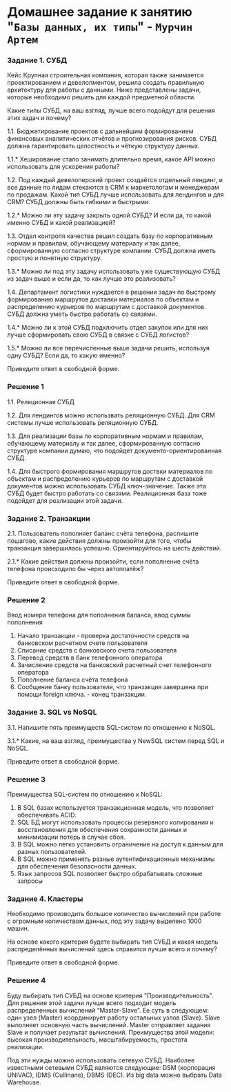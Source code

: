 # Домашнее задание к занятию "`Базы данных, их типы`" - `Мурчин Артем`

### Задание 1. СУБД
Кейс
Крупная строительная компания, которая также занимается проектированием и девелопментом, решила создать правильную архитектуру для работы с данными. Ниже представлены задачи, которые необходимо решить для каждой предметной области.

Какие типы СУБД, на ваш взгляд, лучше всего подойдут для решения этих задач и почему?

1.1. Бюджетирование проектов с дальнейшим формированием финансовых аналитических отчётов и прогнозирования рисков. СУБД должна гарантировать целостность и чёткую структуру данных.

1.1.* Хеширование стало занимать длительно время, какое API можно использовать для ускорения работы?

1.2. Под каждый девелоперский проект создаётся отдельный лендинг, и все данные по лидам стекаются в CRM к маркетологам и менеджерам по продажам. Какой тип СУБД лучше использовать для лендингов и для CRM? СУБД должны быть гибкими и быстрыми.

1.2.* Можно ли эту задачу закрыть одной СУБД? И если да, то какой именно СУБД и какой реализацией?

1.3. Отдел контроля качества решил создать базу по корпоративным нормам и правилам, обучающему материалу и так далее, сформированную согласно структуре компании. СУБД должна иметь простую и понятную структуру.

1.3.* Можно ли под эту задачу использовать уже существующую СУБД из задач выше и если да, то как лучше это реализовать?

1.4. Департамент логистики нуждается в решении задач по быстрому формированию маршрутов доставки материалов по объектам и распределению курьеров по маршрутам с доставкой документов. СУБД должна уметь быстро работать со связями.

1.4.* Можно ли к этой СУБД подключить отдел закупок или для них лучше сформировать свою СУБД в связке с СУБД логистов?

1.5.* Можно ли все перечисленные выше задачи решить, используя одну СУБД? Если да, то какую именно?

Приведите ответ в свободной форме.

### Решение 1
1.1. Реляционная СУБД

1.2. Для лендингов можно использвать реляционную СУБД. Для CRM системы лучше использовать реляционную СУБД.

1.3. Для реализации базы по корпоративным нормам и правилам, обучающему материалу и так далее, сформированную согласно структуре компании думаю, что подойдет документо-ориентированная СУБД.

1.4. Для быстрого формирования маршрутов доствки материалов по объектам и распределению курьеров по маршрутам с доставкой документов можно использовать СУБД ключ-значение. Также эта СУБД будет быстро работать со связями. Реалиционная база тоже подойдет для реализации этой задачи.

### Задание 2. Транзакции
2.1. Пользователь пополняет баланс счёта телефона, распишите пошагово, какие действия должны произойти для того, чтобы транзакция завершилась успешно. Ориентируйтесь на шесть действий.

2.1.* Какие действия должны произойти, если пополнение счёта телефона происходило бы через автоплатёж?

Приведите ответ в свободной форме.

### Решение 2

Ввод номера телефона для пополнения баланса, ввод суммы пополнения

1. Начало транзакции - проверка достаточности средств на банковском расчетном счете пользователя
2. Списание средств с банковского счета пользователя
3. Перевод средств в банк телефонного оператора
4. Зачисление средств на банковский расчетный счет телефонного оператора
5. Пополнение баланса счёта телефона
6. Сообщение банку пользователя, что транзакция завершена при помощи foreign ключа. - конец транзакции.

### Задание 3. SQL vs NoSQL
3.1. Напишите пять преимуществ SQL-систем по отношению к NoSQL.

3.1.* Какие, на ваш взгляд, преимущества у NewSQL систем перед SQL и NoSQL.

Приведите ответ в свободной форме.

### Решение 3
Преимущества SQL-систем по отношению к NoSQL:
1. В SQL базах используется транзакционная модель, что позволяет обеспечивать ACID.
2. SQL БД могут использовать процессы резервного копирования и восствновления для обеспечения сохранности данных и минимизации потерь в случае сбоя.
3. В SQL можно легко установить ограничение на доступ к данным для разных пользователей.
4. В SQL можно применять разные аутентификационные механизмы для обеспечения безопасности данных.
5. Язык запросов SQL позволяет быстро обрабатывать сложные запросы

### Задание 4. Кластеры
Необходимо производить большое количество вычислений при работе с огромным количеством данных, под эту задачу выделено 1000 машин.

На основе какого критерия будете выбирать тип СУБД и какая модель распределённых вычислений здесь справится лучше всего и почему?

Приведите ответ в свободной форме.

### Решение 4

Буду выбирать тип СУБД на основе критерия "Производительность".
Для решения этой задачи лучше всего подходит модель распределенных вычислений “Master-Slave”. Ее суть в следующем: один узел (Master) координирует работу остальных узлов (Slave). Slave выполняет основную часть вычислений. Master отправляет задания Slave и получает результат вычислений.
Преимущества этой модели: высокая производительность, масштабируемость, простота реализации.

Под эти нужды можно использовать сетевую СУБД. Наиболее известными сетевыми СУБД являются следующие: DSM (корпорация UNIVAC), IDMS (Cullinane), DBMS (DEC).
Из big data можно выбрать Data Warehouse.
